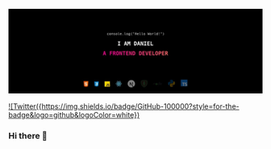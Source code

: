 ![Daniel Onaolapo](1500x500.jpeg)

<a href="https://twitter.com/1DanielOnaolapo">
![Twitter({https://img.shields.io/badge/GitHub-100000?style=for-the-badge&logo=github&logoColor=white})
</a>

### Hi there 👋

<!--
**onadan/onadan** is a ✨ _special_ ✨ repository because its `README.md` (this file) appears on your GitHub profile.

Here are some ideas to get you started:

- 🔭 I’m currently working on ...
- 🌱 I’m currently learning ...
- 👯 I’m looking to collaborate on ...
- 🤔 I’m looking for help with ...
- 💬 Ask me about ...
- 📫 How to reach me: ...
- 😄 Pronouns: ...
- ⚡ Fun fact: ...
-->
